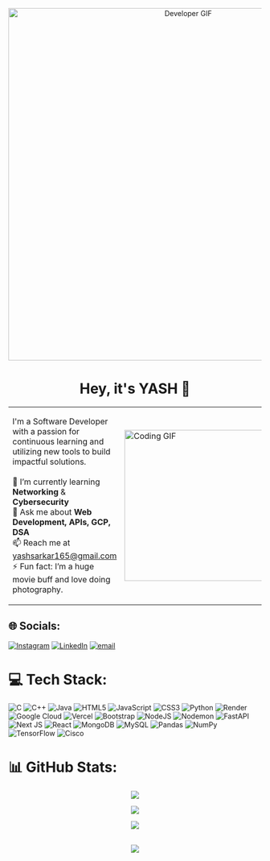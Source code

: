 <p align="center">
  <img src="https://media.giphy.com/media/v1.Y2lkPTc5MGI3NjExcHFpbWlsMHIzM2YwemJ1YTIyeDNzeWN1d2E1dHV1eG5tZ29nMXlzbSZlcD12MV9naWZzX3NlYXJjaCZjdD1n/2IudUHdI075HL02Pkk/giphy.gif" alt="Developer GIF" width="700"/>
</p>
<h1 align="center">Hey, it's YASH 👋</h1>

<table>
  <tr>
    <td>
      <p>
        I'm a Software Developer with a passion for continuous learning and utilizing new tools to build impactful solutions.
        <br><br>
        🌱 I’m currently learning <b>Networking</b> & <b>Cybersecurity</b><br>
        💬 Ask me about <b>Web Development, APIs, GCP, DSA</b><br>
        📫 Reach me at <a href="mailto:yashsarkar165@gmail.com">yashsarkar165@gmail.com</a><br>
        ⚡ Fun fact: I’m a huge movie buff and love doing photography.
      </p>
    </td>
    <td>
      <img src="https://media.giphy.com/media/v1.Y2lkPWVjZjA1ZTQ3aHd0Y3hhNmUzNG9nZ3AycXp3dWY0MXljOGllY3liMzNhYmczbWttNSZlcD12MV9naWZzX3NlYXJjaCZjdD1n/u2pmTWUi0MXjyrMaVj/giphy.gif" alt="Coding GIF" width="300"/>
    </td>
  </tr>
</table>


## 🌐 Socials:
[![Instagram](https://img.shields.io/badge/Instagram-%23E4405F.svg?logo=Instagram&logoColor=white)](https://instagram.com/yash.sarkar__) [![LinkedIn](https://img.shields.io/badge/LinkedIn-%230077B5.svg?logo=linkedin&logoColor=white)](https://linkedin.com/in/yasarkar99) [![email](https://img.shields.io/badge/Email-D14836?logo=gmail&logoColor=white)](mailto:yashsarkar165@gmail.com) 

# 💻 Tech Stack:
![C](https://img.shields.io/badge/c-%2300599C.svg?style=for-the-badge&logo=c&logoColor=white) ![C++](https://img.shields.io/badge/c++-%2300599C.svg?style=for-the-badge&logo=c%2B%2B&logoColor=white) ![Java](https://img.shields.io/badge/java-%23ED8B00.svg?style=for-the-badge&logo=openjdk&logoColor=white) ![HTML5](https://img.shields.io/badge/html5-%23E34F26.svg?style=for-the-badge&logo=html5&logoColor=white) ![JavaScript](https://img.shields.io/badge/javascript-%23323330.svg?style=for-the-badge&logo=javascript&logoColor=%23F7DF1E) ![CSS3](https://img.shields.io/badge/css3-%231572B6.svg?style=for-the-badge&logo=css3&logoColor=white) ![Python](https://img.shields.io/badge/python-3670A0?style=for-the-badge&logo=python&logoColor=ffdd54) ![Render](https://img.shields.io/badge/Render-%46E3B7.svg?style=for-the-badge&logo=render&logoColor=white) ![Google Cloud](https://img.shields.io/badge/GoogleCloud-%234285F4.svg?style=for-the-badge&logo=google-cloud&logoColor=white) ![Vercel](https://img.shields.io/badge/vercel-%23000000.svg?style=for-the-badge&logo=vercel&logoColor=white) ![Bootstrap](https://img.shields.io/badge/bootstrap-%238511FA.svg?style=for-the-badge&logo=bootstrap&logoColor=white) ![NodeJS](https://img.shields.io/badge/node.js-6DA55F?style=for-the-badge&logo=node.js&logoColor=white) ![Nodemon](https://img.shields.io/badge/NODEMON-%23323330.svg?style=for-the-badge&logo=nodemon&logoColor=%BBDEAD) ![FastAPI](https://img.shields.io/badge/FastAPI-005571?style=for-the-badge&logo=fastapi) ![Next JS](https://img.shields.io/badge/Next-black?style=for-the-badge&logo=next.js&logoColor=white) ![React](https://img.shields.io/badge/react-%2320232a.svg?style=for-the-badge&logo=react&logoColor=%2361DAFB) ![MongoDB](https://img.shields.io/badge/MongoDB-%234ea94b.svg?style=for-the-badge&logo=mongodb&logoColor=white) ![MySQL](https://img.shields.io/badge/mysql-4479A1.svg?style=for-the-badge&logo=mysql&logoColor=white) ![Pandas](https://img.shields.io/badge/pandas-%23150458.svg?style=for-the-badge&logo=pandas&logoColor=white) ![NumPy](https://img.shields.io/badge/numpy-%23013243.svg?style=for-the-badge&logo=numpy&logoColor=white) ![TensorFlow](https://img.shields.io/badge/TensorFlow-%23FF6F00.svg?style=for-the-badge&logo=TensorFlow&logoColor=white) ![Cisco](https://img.shields.io/badge/cisco-%23049fd9.svg?style=for-the-badge&logo=cisco&logoColor=black)
# 📊 GitHub Stats:
<div align="center">

  <img src="https://github-readme-stats.vercel.app/api?username=yashsarkar164&theme=dark&hide_border=false&include_all_commits=false&count_private=false" /><br>
  
  <img src="https://nirzak-streak-stats.vercel.app/?user=yashsarkar164&theme=dark&hide_border=false" /><br>
  
  <img src="https://github-readme-stats.vercel.app/api/top-langs/?username=yashsarkar164&theme=dark&hide_border=false&include_all_commits=false&count_private=false&layout=compact" /><br><br>

  
  <img src="https://komarev.com/ghpvc/?username=yashsarkar164&color=blue" />

</div>



